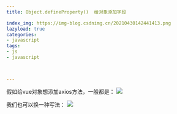 ```yaml
---
title: Object.defineProperty()  给对象添加字段

index_img: https://img-blog.csdnimg.cn/20210430142441413.png
lazyload: true
categories:
- javascript
tags:
- js
- javascript



---
```












假如给vue对象想添加axios方法，一般都是：
![](https://img-blog.csdnimg.cn/20210430142441413.png)


我们也可以换一种写法：
![](https://img-blog.csdnimg.cn/20210430142553715.png)


